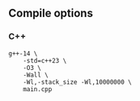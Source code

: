 ## Compile options

### C++

```shell
g++-14 \
    -std=c++23 \
    -O3 \
    -Wall \
    -Wl,-stack_size -Wl,10000000 \
    main.cpp
```
